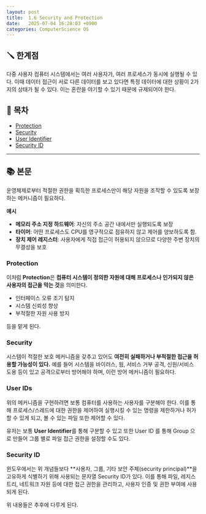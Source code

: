 ```yaml
---
layout: post
title:  1.6 Security and Protection
date:   2025-07-04 16:28:03 +0900
categories: ComputerScience OS
---
```


<!--more-->

## 🪛 한계점

다중 사용자 컴퓨터 시스템에서는 여러 사용자가, 여러 프로세스가 동시에 실행될 수 있다. 이때 데이터 접근이 서로 다른 데이터를 보고 있다면 특정 데이터에 대한 상황이 2가지의 상태가 될 수 있다. 이는 혼란을 야기할 수 있기 때문에 규제되어야 한다.

## 📂 목차
- [Protection](#protection)
- [Security](#security)
- [User Identifier](#user-ids)
- [Security ID](#security-id)

---

## 📚 본문

운영체제로부터 적절한 권한을 획득한 프로세스만이 해당 자원을 조작할 수 있도록 보장하는 메커니즘이 필요하다.

**예시**
- **메모리 주소 지정 하드웨어**: 자신의 주소 공간 내에서만 실행되도록 보장
- **타이머**: 어떤 프로세스도 CPU를 영구적으로 점유하지 않고 제어를 양보하도록 함.
- **장치 제어 레지스터**: 사용자에게 직접 접근이 허용되지 않으므로 다양한 주변 장치의 무결성을 보호

### Protection

이처럼 **Protection**은 **컴퓨터 시스템이 정의한 자원에 대해 프로세스나 인가되지 않은 사용자의 접근을 막는 것**을 의미한다.

- 인터페이스 오류 조기 탐지
- 시스템 신뢰성 향상
- 부적절한 자원 사용 방지

등을 맡게 된다.

### Security

시스템이 적절한 보호 메커니즘을 갖추고 있어도 **여전히 실패하거나 부적절한 접근을 허용할 가능성이 있다.** 예를 들어 시스템을 바이러스, 웜, 서비스 거부 공격, 신원/서비스 도용 등이 있고 공격으로부터 방어해야 하며, 이런 방어 메커니즘이 필요하다.

### User IDs

위의 메커니즘을 구현하려면 보통 컴퓨터를 사용하는 사용자를 구분해야 한다. 이를 통해 프로세스/스레드에 대한 권한을 제어하여 실행시킬 수 있는 명령을 제한하거나 허가 할 수 있게 되고, 볼 수 있는 파일 또한 제어할 수 있다.

유저는 보통 **User Identifier**를 통해 구분할 수 있고 또한 User ID 를 통해 Group 으로 만들어 그룹 별로 파일 접근 권한을 설정할 수도 있다.

### Security ID

윈도우에서는 위 개념들보다 **사용자, 그룹, 기타 보안 주체(security principal)**을 고유하게 식별하기 위해 사용되는 문자열 Security ID가 있다. 이를 통해 파일, 레지스트리, 네트워크 자원 등에 대한 접근 권한을 관리하고, 사용자 인증 및 권한 부여에 사용되게 된다.

위 내용들은 추후에 다루게 된다.
